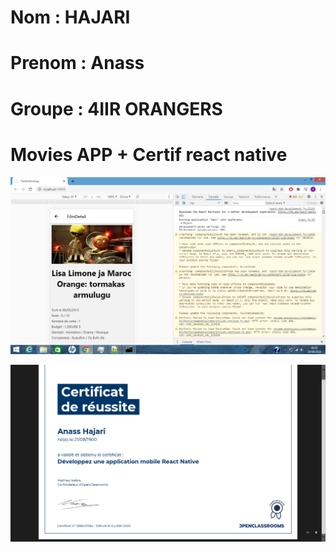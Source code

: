 # Nom : HAJARI
# Prenom : Anass
# Groupe : 4IIR ORANGERS

# Movies APP + Certif react native

![Screenshot](Movie_app_image.png)

![Screenshot](Certif_react_native.png)
